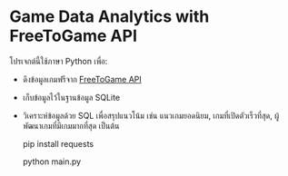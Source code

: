 # Game Data Analytics with FreeToGame API

โปรเจกต์นี้ใช้ภาษา Python เพื่อ:

- ดึงข้อมูลเกมฟรีจาก [FreeToGame API](https://www.freetogame.com/api-doc)
- เก็บข้อมูลไว้ในฐานข้อมูล SQLite
- วิเคราะห์ข้อมูลด้วย SQL เพื่อสรุปแนวโน้ม เช่น แนวเกมยอดนิยม, เกมที่เปิดตัวเร็วที่สุด, ผู้พัฒนาเกมที่มีเกมมากที่สุด เป็นต้น

    pip install requests
  
    python main.py
